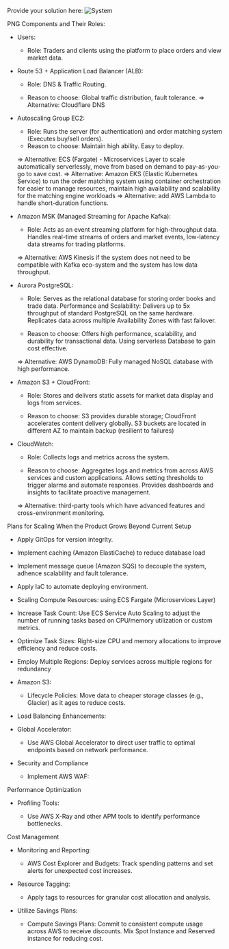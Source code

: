 Provide your solution here:
![System](https://github.com/user-attachments/assets/979054ed-9076-4877-bd87-5d3cadf5b387)
	
PNG
Components and Their Roles:

- Users:

	+ Role: Traders and clients using the platform to place orders and view market data.

- Route 53 + Application Load Balancer (ALB):

	+ Role: DNS & Traffic Routing.

	+ Reason to choose: Global traffic distribution, fault tolerance.
	=> Alternative: Cloudflare DNS
	
- Autoscaling Group EC2: 
	
	+ Role: Runs the server (for authentication) and order matching system (Executes buy/sell orders).
	+ Reason to choose: Maintain high ability. Easy to deploy.
	
	=> Alternative: ECS (Fargate) - Microservices Layer to scale automatically serverlessly, move from based on demand to pay-as-you-go to save cost. 
	=> Alternative: Amazon EKS (Elastic Kubernetes Service) to run the order matching system using container orchestration for easier to manage resources, maintain high availability and scalability for the matching engine workloads
	=> Alternative: add AWS Lambda to handle short-duration functions.
	
- Amazon MSK (Managed Streaming for Apache Kafka):

	+ Role: Acts as an event streaming platform for high-throughput data. Handles real-time streams of orders and market events, low-latency data streams for trading platforms.
	
	=> Alternative: AWS Kinesis if the system does not need to be compatible with Kafka eco-system and the system has low data throughput.

- Aurora PostgreSQL:

	+ Role: Serves as the relational database for storing order books and trade data. Performance and Scalability: Delivers up to 5x throughput of standard PostgreSQL on the same hardware. 
		    Replicates data across multiple Availability Zones with fast failover.

	+ Reason to choose: Offers high performance, scalability, and durability for transactional data. Using serverless Database to gain cost effective.
	
	=> Alternative: AWS DynamoDB: Fully managed NoSQL database with high performance.
	
- Amazon S3 + CloudFront:

	+ Role: Stores and delivers static assets for market data display and logs from services.

	+ Reason to choose: S3 provides durable storage; CloudFront accelerates content delivery globally. S3 buckets are located in different AZ to maintain backup (resilient to failures)

- CloudWatch:

	+ Role: Collects logs and metrics across the system.

	+ Reason to choose: Aggregates logs and metrics from across AWS services and custom applications. 
						Allows setting thresholds to trigger alarms and automate responses.
						Provides dashboards and insights to facilitate proactive management.

	=> Alternative: third-party tools which have advanced features and cross-environment monitoring. 
	
Plans for Scaling When the Product Grows Beyond Current Setup

- Apply GitOps for version integrity.
- Implement caching (Amazon ElastiCache) to reduce database load
- Implement message queue (Amazon SQS) to decouple the system, adhence scalability and fault tolerance.
- Apply IaC to automate deploying environment.
- Scaling Compute Resources: using ECS Fargate (Microservices Layer)

- Increase Task Count: Use ECS Service Auto Scaling to adjust the number of running tasks based on CPU/memory utilization or custom metrics.

- Optimize Task Sizes: Right-size CPU and memory allocations to improve efficiency and reduce costs.

- Employ Multiple Regions: Deploy services across multiple regions for redundancy

- Amazon S3:

	+ Lifecycle Policies: Move data to cheaper storage classes (e.g., Glacier) as it ages to reduce costs.

- Load Balancing Enhancements:

- Global Accelerator:

	+ Use AWS Global Accelerator to direct user traffic to optimal endpoints based on network performance.

- Security and Compliance

	+ Implement AWS WAF:

Performance Optimization

- Profiling Tools:

	+ Use AWS X-Ray and other APM tools to identify performance bottlenecks.

Cost Management
- Monitoring and Reporting:

	+ AWS Cost Explorer and Budgets: Track spending patterns and set alerts for unexpected cost increases.

- Resource Tagging:

	+ Apply tags to resources for granular cost allocation and analysis.

- Utilize Savings Plans:

	+ Compute Savings Plans: Commit to consistent compute usage across AWS to receive discounts. Mix Spot Instance and Reserved instance for reducing cost.

